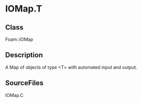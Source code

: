 # IOMap.T 
## Class
Foam::IOMap

## Description
A Map of objects of type \<T\> with automated input and output.

## SourceFiles
IOMap.C

